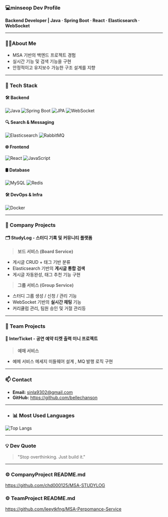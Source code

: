 ###  💻minseop Dev Profile

**Backend Developer | Java · Spring Boot · React · Elasticsearch · WebSocket**

---

### 👨‍💻About Me

- MSA 기반의 백엔드 프로젝트 경험
- 실시간 기능 및 검색 기능을 구현
- 안정적이고 유지보수 가능한 구조 설계를 지향

---

### 🔧 Tech Stack


#### 🛠 Backend
![Java](https://img.shields.io/badge/Java-007396?style=flat-square&logo=openjdk&logoColor=white)
![Spring Boot](https://img.shields.io/badge/SpringBoot-6DB33F?style=flat-square&logo=SpringBoot&logoColor=white)
![JPA](https://img.shields.io/badge/JPA-007396?style=flat-square&logo=Hibernate&logoColor=white)
![WebSocket](https://img.shields.io/badge/WebSocket-008080?style=flat-square&logo=websocket&logoColor=white)

#### 🔍 Search & Messaging
![Elasticsearch](https://img.shields.io/badge/Elasticsearch-005571?style=flat-square&logo=elasticsearch&logoColor=white)
![RabbitMQ](https://img.shields.io/badge/RabbitMQ-FF6600?style=flat-square&logo=RabbitMQ&logoColor=white)

#### 🌐 Frontend
![React](https://img.shields.io/badge/React-61DAFB?style=flat-square&logo=React&logoColor=black)
![JavaScript](https://img.shields.io/badge/JS-F7DF1E?style=flat-square&logo=JavaScript&logoColor=black)

#### 🛢 Database
![MySQL](https://img.shields.io/badge/MySQL-4479A1?style=flat-square&logo=MySQL&logoColor=white)
![Redis](https://img.shields.io/badge/Redis-DC382D?style=flat-square&logo=Redis&logoColor=white)

#### 🛠 DevOps & Infra
![Docker](https://img.shields.io/badge/Docker-2496ED?style=flat-square&logo=Docker&logoColor=white)

---

### 📂 Company Projects

#### 🗂️ StudyLog - 스터디 기록 및 커뮤니티 플랫폼

> **보드 서비스 (Board Service)**  
- 게시글 CRUD + 태그 기반 분류  
- Elasticsearch 기반의 **게시글 통합 검색**  
- 게시글 자동완성, 태그 추천 기능 구현

> **그룹 서비스 (Group Service)**  
- 스터디 그룹 생성 / 신청 / 관리 기능  
- WebSocket 기반의 **실시간 채팅** 기능  
- 커리큘럼 관리, 팀원 승인 및 거절 관리등

---

### 📂 Team Projects

#### 📂 InterTicket - 공연 예약 티켓 출력 미니 프로젝트

> **예매 서비스**
- 예메 서비스	메세지 미들웨어 설계 , MQ 발행 로직 구현

---

### 📫 Contact

- **Email:** sinla9302@gmail.com
- **GitHub:** https://github.com/bellechanson
---

- ### 📊 Most Used Languages

![Top Langs](https://github-readme-stats.vercel.app/api/top-langs/?username=bellechanson&layout=compact&theme=dark)

---

### 💡 Dev Quote

> "Stop overthinking. Just build it."

---

### ⚙️ CompanyProject README.md
https://github.com/chd000125/MSA-STUDYLOG

### ⚙️ TeamProject README.md
https://github.com/leeytkfng/MSA-Perpomance-Service



